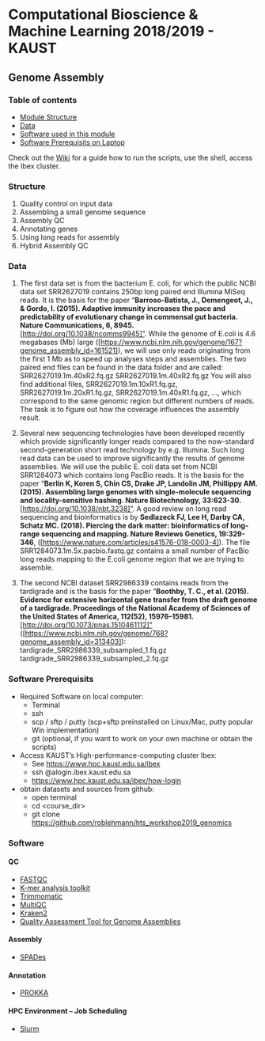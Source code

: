 # Computational Bioscience & Machine Learning 2018/2019 - KAUST
## Genome Assembly

### Table of contents
  * [Module Structure](https://github.com/roblehmann/hts_workshop2019_genomics#structure)
  * [Data](https://github.com/roblehmann/hts_workshop2019_genomics#data)
  * [Software used in this module](https://github.com/roblehmann/hts_workshop2019_genomics#software)
  * [Software Prerequisits on Laptop](https://github.com/roblehmann/hts_workshop2019_genomics#software-prerequisits)

  Check out the [Wiki](https://github.com/roblehmann/hts_workshop2019_genomics/wiki) for a guide how to run the scripts, use the shell, access the Ibex cluster.

### Structure

1. Quality control on input data
2. Assembling a small genome sequence
3. Assembly QC
4. Annotating genes 
5. Using long reads for assembly
6. Hybrid Assembly QC

### Data

1.	The first data set is from the bacterium E. coli, for which the public NCBI data set SRR2627019 contains 250bp long paired end Illumina MiSeq reads. It is the basis for the paper “**Barroso-Batista, J., Demengeot, J., & Gordo, I. (2015). Adaptive immunity increases the pace and predictability of evolutionary change in commensal gut bacteria. Nature Communications, 6, 8945.** [http://doi.org/10.1038/ncomms9945]”. While the genome of E.coli is 4.6 megabases (Mb) large ([https://www.ncbi.nlm.nih.gov/genome/167?genome_assembly_id=161521]), we will use only reads originating from the first 1 Mb as to speed up analyses steps and assemblies. The two paired end files can be found in the data folder and are called:  
SRR2627019.1m.40xR2.fq.gz
SRR2627019.1m.40xR2.fq.gz
You will also find additional files, SRR2627019.1m.10xR1.fq.gz, SRR2627019.1m.20xR1.fq.gz, SRR2627019.1m.40xR1.fq.gz, …, which correspond to the same genomic region but different numbers of reads. The task is to figure out how the coverage influences the assembly result.

2. Several new sequencing technologies have been developed recently which provide significantly longer reads compared to the now-standard second-generation short read technology by e.g. Illumina. Such long read data can be used to improve significantly the results of genome assemblies. We will use the public E. coli data set from NCBI SRR1284073 which contains long PacBio reads. It is the basis for the paper “**Berlin K, Koren S, Chin CS, Drake JP, Landolin JM, Phillippy AM. (2015). Assembling large genomes with single-molecule sequencing and locality-sensitive hashing. Nature Biotechnology, 33:623-30.** [https://doi.org/10.1038/nbt.3238]”.
A good review on long read sequencing and bioinformatics is by **Sedlazeck FJ, Lee H, Darby CA,  Schatz MC. (2018). Piercing the dark matter: bioinformatics of long-range sequencing and mapping. Nature Reviews Genetics, 19:329-346**, ([https://www.nature.com/articles/s41576-018-0003-4]). The file SRR1284073.1m.5x.pacbio.fastq.gz contains a small number of PacBio long reads mapping to the E.coli genome region that we are trying to assemble.

3.	The second NCBI dataset SRR2986339 contains reads from the tardigrade and is the basis for the paper “**Boothby, T. C., et al. (2015). Evidence for extensive horizontal gene transfer from the draft genome of a tardigrade. Proceedings of the National Academy of Sciences of the United States of America, 112(52), 15976–15981.** [http://doi.org/10.1073/pnas.1510461112]” ([https://www.ncbi.nlm.nih.gov/genome/768?genome_assembly_id=313403]):
tardigrade_SRR2986339_subsampled_1.fq.gz
tardigrade_SRR2986339_subsampled_2.fq.gz

### Software Prerequisits

  * Required Software on local computer:
    * Terminal
    * ssh
    * scp / sftp / putty (scp+sftp preinstalled on Linux/Mac, putty popular Win implementation)
    * git (optional, if you want to work on your own machine or obtain the scripts)
  * Access KAUST’s High-performance-computing cluster Ibex:
    * See https://www.hpc.kaust.edu.sa/ibex
    * ssh <user>@alogin.ibex.kaust.edu.sa
    * https://www.hpc.kaust.edu.sa/ibex/how-login
  * obtain datasets and sources from github:
    * open terminal
    * cd <course_dir>
    * git clone https://github.com/roblehmann/hts_workshop2019_genomics

### Software

#### QC
* [FASTQC](http://www.bioinformatics.babraham.ac.uk/projects/fastqc)
* [K-mer analysis toolkit](https://kat.readthedocs.io)
* [Trimmomatic](https://github.com/timflutre/trimmomatic)
* [MultiQC](https://multiqc.info)
* [Kraken2](https://ccb.jhu.edu/software/kraken2/index.shtml?t=manual)
* [Quality Assessment Tool for Genome Assemblies](http://quast.sourceforge.net/quast)

#### Assembly
* [SPADes](http://cab.spbu.ru/software/spades/)

#### Annotation
* [PROKKA](https://github.com/tseemann/prokka)

#### HPC Environment – Job Scheduling
* [Slurm](https://slurm.schedmd.com/)
